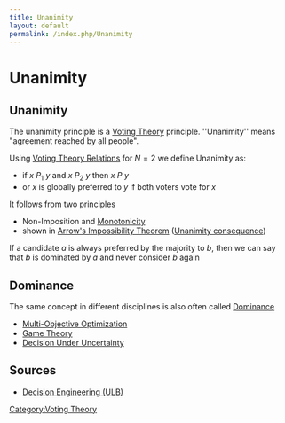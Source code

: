 ```yaml
---
title: Unanimity
layout: default
permalink: /index.php/Unanimity
---
```


# Unanimity

## Unanimity
The unanimity principle is a [Voting Theory](Voting_Theory) principle. ''Unanimity'' means "agreement reached by all people".

Using [Voting Theory Relations](Voting_Theory_Relations) for $N = 2$ we define Unanimity as:
- if $x \ P_1 \ y$ and $x \ P_2 \ y$ then  $x \ P \ y$
- or $x$ is globally preferred to $y$ if both voters vote for $x$

It follows from two principles
- Non-Imposition and [Monotonicity](Monotonicity)
- shown in [Arrow's Impossibility Theorem](Arrow's_Impossibility_Theorem) ([Unanimity consequence](Arrow's_Impossibility_Theorem#Consequence_1__Unanimity))

If a candidate $a$ is always preferred by the majority to $b$, then we can say that $b$ is dominated by $a$ and never consider $b$ again


## Dominance
The same concept in different disciplines is also often called [Dominance](Dominance)
- [Multi-Objective Optimization](Multi-Objective_Optimization)
- [Game Theory](Game_Theory)
- [Decision Under Uncertainty](Decision_Under_Uncertainty)


## Sources
- [Decision Engineering (ULB)](Decision_Engineering_(ULB))

[Category:Voting Theory](Category_Voting_Theory)